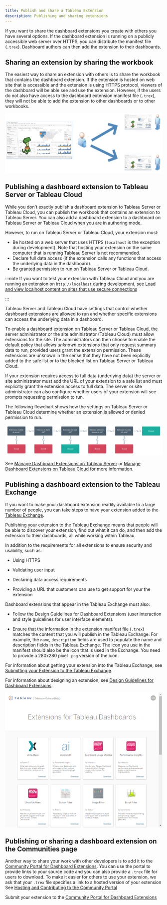 ```yaml
---
title: Publish and share a Tableau Extension
description: Publishing and sharing extensions
---
```


If you want to share the dashboard extensions you create with others you have several options. 
If the dashboard extension is running on a publicly accessible web server over HTTPS, you can distribute the manifest file (`.trex`). Dashboard authors can then add the extension to their dashboards.

## Sharing an extension by sharing the workbook

The easiest way to share an extension with others is to share the workbook that contains the dashboard extension. If the extension is hosted on web site that is accessible and the extension is using HTTPS protocol, viewers of the dashboard will be able see and use the extension. However, if the users do not also have access to the dashboard extension manifest file (`.trex`), they will not be able to add the extension to other dashboards or to other workbooks.

![](../assets/frelard_share_twb.png)

## Publishing a dashboard extension to Tableau Server or Tableau Cloud

While you don't exactly publish a dashboard extension to Tableau Server or Tableau Cloud, you can publish the workbook that contains an extension to Tableau Server. You can also add a dashboard extension to a dashboard on Tableau Server or Tableau Cloud when you are in authoring mode.

However, to run on Tableau Server or Tableau Cloud, your extension must:

* Be hosted on a web server that uses HTTPS (`localhost` is the exception during development). Note that hosting your extension on the same computer that is running Tableau Server is not recommended.
* Declare full data access (if the extension calls any functions that access the underlying data in the dashboard).
* Be granted permission to run on Tableau Server or Tableau Cloud. 

:::note
If you want to test your extension with Tableau Cloud and you are running an extension on `http://localhost` during development, see [Load and view localhost content on sites that use secure connections](../security/trex_security#load-and-view-localhost-content-on-sites-that-use-secure-connections)

:::

Tableau Server and Tableau Cloud have settings that control whether dashboard extensions are allowed to run and whether specific extensions can access the underlying data in a dashboard.

To enable a dashboard extension on Tableau Server or Tableau Cloud, the server administrator or the site administrator (Tableau Cloud) must allow extensions for the site. The administrators can then choose to enable the default policy that allows *unknown* extensions that only request summary data to run, provided users grant the extension permission. These extensions are unknown in the sense that they have not been explicitly added to the safe list or to the blocked list on Tableau Server or Tableau Cloud.  

If your extension requires access to full data (underlying data) the server or site administrator must add the URL of your extension to a safe list and must explicitly grant the extension access to full data. The server or site administrator can also configure whether users of your extension will see prompts requesting permission to run.

The following flowchart shows how the settings on Tableau Server or Tableau Cloud determine whether an extension is allowed or denied permission to run.

 ![alt text](../assets/Extensions_Safe_List_Block_List_Evaluation_2x.png "Flowchart showing the process that allows or denies an extension to run on Tableau Server or Tableau Cloud.")
  
See [Manage Dashboard Extensions on Tableau Server](https://onlinehelp.tableau.com/current/server/en-us/dashboard_extensions_server.htm) or [Manage Dashboard Extensions on Tableau Cloud](https://onlinehelp.tableau.com/current/online/en-us/dashboard_extensions_server.htm) for more information.

## Publishing a dashboard extension to the Tableau Exchange

If you want to make your dashboard extension readily available to a large number of people, you can take steps to have your extension added to the [Tableau Exchange](https://exchange.tableau.com/).

Publishing your extension to the Tableau Exchange means that people will be able to discover your extension, find out what it can do, and then add the extension to their dashboards, all while working within Tableau.

In addition to the requirements for all extensions to ensure security and usability, such as:

* Using HTTPS

* Validating user input

* Declaring data access requirements

* Providing a URL that customers can use to get support for your the extension

Dashboard extensions that appear in the Tableau Exchange must also:

* Follow the Design Guidelines for Dashboard Extensions (user interaction and style guidelines for user interface elements).

* Ensure that the information in the extension manifest file (`.trex`) matches the content that you will publish in the Tableau Exchange. For example, the `name`, `description` fields are used to populate the name and description fields in the Tableau Exchange.  The icon you use in the manifest should also be the icon that is used in the Exchange. You need to provide a 280x280 pixel `.png` version of the icon. 

For information about getting your extension into the Tableau Exchange, see [Submitting your Extension to the Tableau Exchange](../ux_extension_gallery).

For information about designing an extension, see [Design Guidelines for Dashboard Extensions](../ux_design).

![](../assets/trex_gallery.png)

## Publishing or sharing a dashboard extension on the Communities page

Another way to share your work with other developers is to add it to the [Community Portal for Dashboard Extensions](pathname:///community/). You can use the portal to provide links to your source code and you can also provide a `.trex` file for users to download. To make it easier for others to use your extension, we ask that your `.trex` file specifies a link to a hosted version of your extension
See [Hosting and Contributing to the Community Portal](./trex_contributing)

Submit your extension to the [Community Portal for Dashboard Extensions](pathname:////community/)

